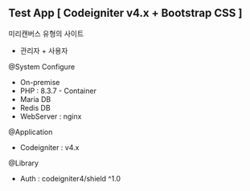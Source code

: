 ## Test App [ Codeigniter v4.x + Bootstrap CSS ]

미리캔버스 유형의 사이트
- 관리자 + 사용자

@System Configure
- On-premise
- PHP : 8.3.7 - Container
- Maria DB
- Redis DB
- WebServer : nginx

@Application
- Codeigniter : v4.x

@Library
- Auth : codeigniter4/shield ^1.0
